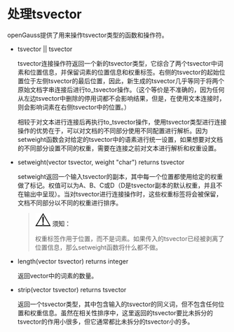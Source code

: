 # 处理tsvector

openGauss提供了用来操作tsvector类型的函数和操作符。

-   tsvector || tsvector

    tsvector连接操作符返回一个新的tsvector类型，它综合了两个tsvector中词素和位置信息，并保留词素的位置信息和权重标签。右侧的tsvector的起始位置位于左侧tsvector的最后位置，因此，新生成的tsvector几乎等同于将两个原始文档字串连接后进行to\_tsvector操作。（这个等价是不准确的，因为任何从左边tsvector中删除的停用词都不会影响结果，但是，在使用文本连接时，则会影响词素在右侧tsvector中的位置。）

    相较于对文本进行连接后再执行to\_tsvector操作，使用tsvector类型进行连接操作的优势在于，可以对文档的不同部分使用不同配置进行解析。因为setweight函数会对给定的tsvector中的语素进行统一设置，如果想要对文档的不同部分设置不同的权重，需要在连接之前对文本进行解析和权重设置。

- setweight\(vector tsvector, weight "char"\) returns tsvector

  setweight返回一个输入tsvector的副本，其中每一个位置都使用给定的权重做了标记。权值可以为A、B、C或D（D是tsvector副本的默认权重，并且不在输出中呈现）。当对tsvector进行连接操作时，这些权重标签将会被保留，文档不同部分以不同的权重进行排序。

  >![](public_sys-resources/icon-notice.png) **须知：**
  >
  >权重标签作用于位置，而不是词素。如果传入的tsvector已经被剥离了位置信息，那么setweight函数将什么都不做。

-   length\(vector tsvector\) returns integer

    返回vector中的词素的数量。

-   strip\(vector tsvector\) returns tsvector

    返回一个tsvector类型，其中包含输入的tsvector的同义词，但不包含任何位置和权重信息。虽然在相关性排序中，这里返回的tsvector要比未拆分的tsvector的作用小很多，但它通常都比未拆分的tsvector小的多。
